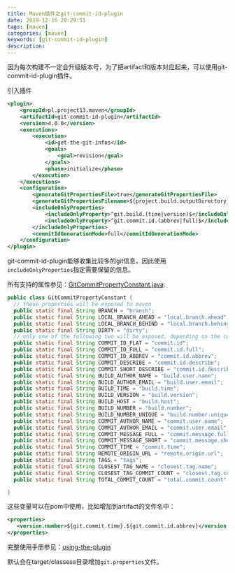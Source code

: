 ```yaml
---
title: Maven插件之git-commit-id-plugin
date: 2019-12-16 20:29:51
tags: [maven]
categories: [maven]
keywords: [git-commit-id-plugin]
description: 
---
```


因为每次构建不一定会升级版本号，为了把artifact和版本对应起来，可以使用git-commit-id-plugin插件。
<!-- more -->

引入插件
```xml
<plugin>
    <groupId>pl.project13.maven</groupId>
    <artifactId>git-commit-id-plugin</artifactId>
    <version>4.0.0</version>
    <executions>
        <execution>
            <id>get-the-git-infos</id>
            <goals>
                <goal>revision</goal>
            </goals>
            <phase>initialize</phase>
        </execution>
    </executions>
    <configuration>
        <generateGitPropertiesFile>true</generateGitPropertiesFile>
        <generateGitPropertiesFilename>${project.build.outputDirectory}/git.properties</generateGitPropertiesFilename>
        <includeOnlyProperties>
            <includeOnlyProperty>^git.build.(time|version)$</includeOnlyProperty>
            <includeOnlyProperty>^git.commit.id.(abbrev|full)$</includeOnlyProperty>
        </includeOnlyProperties>
        <commitIdGenerationMode>full</commitIdGenerationMode>
    </configuration>
</plugin>
```

git-commit-id-plugin能够收集比较多的git信息，因此使用`includeOnlyProperties`指定需要保留的信息。

所有支持的属性参见：[GitCommitPropertyConstant.java](https://github.com/git-commit-id/maven-git-commit-id-plugin/blob/master/core/src/main/java/pl/project13/core/GitCommitPropertyConstant.java):
```java
public class GitCommitPropertyConstant {
  // these properties will be exposed to maven
  public static final String BRANCH = "branch";
  public static final String LOCAL_BRANCH_AHEAD = "local.branch.ahead";
  public static final String LOCAL_BRANCH_BEHIND = "local.branch.behind";
  public static final String DIRTY = "dirty";
  // only one of the following two will be exposed, depending on the commitIdGenerationMode
  public static final String COMMIT_ID_FLAT = "commit.id";
  public static final String COMMIT_ID_FULL = "commit.id.full";
  public static final String COMMIT_ID_ABBREV = "commit.id.abbrev";
  public static final String COMMIT_DESCRIBE = "commit.id.describe";
  public static final String COMMIT_SHORT_DESCRIBE = "commit.id.describe-short";
  public static final String BUILD_AUTHOR_NAME = "build.user.name";
  public static final String BUILD_AUTHOR_EMAIL = "build.user.email";
  public static final String BUILD_TIME = "build.time";
  public static final String BUILD_VERSION = "build.version";
  public static final String BUILD_HOST = "build.host";
  public static final String BUILD_NUMBER = "build.number";
  public static final String BUILD_NUMBER_UNIQUE = "build.number.unique";
  public static final String COMMIT_AUTHOR_NAME = "commit.user.name";
  public static final String COMMIT_AUTHOR_EMAIL = "commit.user.email";
  public static final String COMMIT_MESSAGE_FULL = "commit.message.full";
  public static final String COMMIT_MESSAGE_SHORT = "commit.message.short";
  public static final String COMMIT_TIME = "commit.time";
  public static final String REMOTE_ORIGIN_URL = "remote.origin.url";
  public static final String TAGS = "tags";
  public static final String CLOSEST_TAG_NAME = "closest.tag.name";
  public static final String CLOSEST_TAG_COMMIT_COUNT = "closest.tag.commit.count";
  public static final String TOTAL_COMMIT_COUNT = "total.commit.count";

}
```

这些变量可以在pom中使用，比如增加到artifact的文件名中：
```xml
<properties>
   <version.number>${git.commit.time}.${git.commit.id.abbrev}</version.number>
</properties>
```

完整使用手册参见：[using-the-plugin](https://github.com/git-commit-id/maven-git-commit-id-plugin/blob/master/maven/docs/using-the-plugin.md)

默认会在target/classess目录增加`git.properties`文件。


